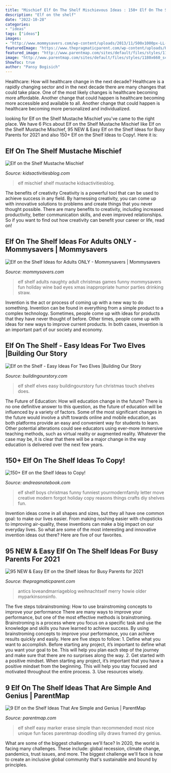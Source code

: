 ```yaml
---
title: "Mischief Elf On The Shelf Mischievous Ideas : 150+ Elf On The Shelf Ideas To Copy!"
description: "Elf on the shelf"
date: "2022-10-28"
categories:
- "ideas"
tags: ["ideas"]
images:
- "http://www.mommysavers.com/wp-content/uploads/2013/11/500x1000px-LL-eeea9fba_IMG_7106.jpg"
featuredImage: "https://www.thepragmaticparent.com/wp-content/uploads/Hot-Lava-Elf-on-the-Shelf.jpg"
featured_image: "http://www.parentmap.com/sites/default/files/styles/1180x660_scaled_cropped/public/2019-11/elf3-1024x683_0.jpg?itok=0smLH5zN"
image: "http://www.parentmap.com/sites/default/files/styles/1180x660_scaled_cropped/public/2019-11/elf3-1024x683_0.jpg?itok=0smLH5zN"
ShowToc: true
author: "Pansy Bogisich"
---
```



Healthcare: How will healthcare change in the next decade?
Healthcare is a rapidly changing sector and in the next decade there are many changes that could take place. One of the most likely changes is healthcare becoming more affordable. Another change that could happen is healthcare becoming more accessible and available to all. Another change that could happen is healthcare becoming more personalized and individualized.

	

		
looking for Elf on the Shelf Mustache Mischief you've came to the right place. We have 6 Pics about Elf on the Shelf Mustache Mischief like Elf on the Shelf Mustache Mischief, 95 NEW &amp; Easy Elf on the Shelf Ideas for Busy Parents for 2021 and also 150+ Elf on the Shelf Ideas to Copy!. Here it is:
		
    
## Elf On The Shelf Mustache Mischief

<img loading=lazy src="https://kidsactivitiesblog.com/wp-content/uploads/2018/11/Elf-on-the-Shelf-Mustache-Mischief-3.jpg" onerror="this.onerror=null;this.src='https://tse4.mm.bing.net/th?id=OIP.bldIvE1bINqTKIJ-k2gFdgHaKX&amp;pid=15.1';" alt="Elf on the Shelf Mustache Mischief">

_Source: kidsactivitiesblog.com_

>elf mischief shelf mustache kidsactivitiesblog. 

	

The benefits of creativity
Creativity is a powerful tool that can be used to achieve success in any field. By harnessing creativity, you can come up with innovative solutions to problems and create things that you never thought possible. There are many benefits to creativity, including increased productivity, better communication skills, and even improved relationships. So if you want to find out how creativity can benefit your career or life, read on!

    
## Elf On The Shelf Ideas For Adults ONLY - Mommysavers | Mommysavers

<img loading=lazy src="http://www.mommysavers.com/wp-content/uploads/2013/11/500x1000px-LL-eeea9fba_IMG_7106.jpg" onerror="this.onerror=null;this.src='https://tse4.mm.bing.net/th?id=OIP.C9m7mPEv_yZ0blPjhd3CpQHaLH&amp;pid=15.1';" alt="Elf on the Shelf Ideas for Adults ONLY - Mommysavers | Mommysavers">

_Source: mommysavers.com_

>elf shelf adults naughty adult christmas games funny mommysavers fun holiday wine bad eyes xmas inappropriate humor parties drinking straw. 

	

Invention is the act or process of coming up with a new way to do something. Invention can be found in everything from a simple product to a complex technology. Sometimes, people come up with ideas for products that they have never thought of before. Other times, people come up with ideas for new ways to improve current products. In both cases, invention is an important part of our society and economy.

    
## Elf On The Shelf - Easy Ideas For Two Elves |Building Our Story

<img loading=lazy src="http://3.bp.blogspot.com/-efmup8FtZlw/VIj9MOG0MhI/AAAAAAAAJUs/Qpj29B3LYLM/s1600/photo%2B1%2B(2).JPG" onerror="this.onerror=null;this.src='https://tse1.mm.bing.net/th?id=OIP.3p2M52j3QeE3jnp3iG3qzAHaJ4&amp;pid=15.1';" alt="Elf on the Shelf - Easy Ideas For Two Elves |Building Our Story">

_Source: buildingourstory.com_

>elf shelf elves easy buildingourstory fun christmas touch shelves does. 

	

The Future of Education: How will education change in the future?
There is no one definitive answer to this question, as the future of education will be influenced by a variety of factors. Some of the most significant changes in the future would involve a shift towards online and mobile education, as both platforms provide an easy and convenient way for students to learn. Other potential alterations could see educators using ever-more immersive teaching methods, such as virtual reality or augmented reality. Whatever the case may be, it is clear that there will be a major change in the way education is delivered over the next few years.

    
## 150+ Elf On The Shelf Ideas To Copy!

<img loading=lazy src="http://andreasnotebook.com/wp-content/uploads/2014/11/1.39.jpg" onerror="this.onerror=null;this.src='https://tse1.mm.bing.net/th?id=OIP.4aGPNpykfTDYmfOdkOhGfAHaKj&amp;pid=15.1';" alt="150+ Elf on the Shelf Ideas to Copy!">

_Source: andreasnotebook.com_

>elf shelf boys christmas funny funniest yourmodernfamily letter move creative modern forgot holiday copy reasons things crafts diy shelves fun. 

	

Invention ideas come in all shapes and sizes, but they all have one common goal: to make our lives easier. From making noshing easier with chopsticks to improving air-quality, these inventions can make a big impact on our everyday lives. So what are some of the most interesting and innovative invention ideas out there? Here are five of our favorites.

    
## 95 NEW &amp; Easy Elf On The Shelf Ideas For Busy Parents For 2021

<img loading=lazy src="https://www.thepragmaticparent.com/wp-content/uploads/Hot-Lava-Elf-on-the-Shelf.jpg" onerror="this.onerror=null;this.src='https://tse3.mm.bing.net/th?id=OIP.R-4iv9lWVSTxr5Y3TEE_oAHaJ4&amp;pid=15.1';" alt="95 NEW &amp; Easy Elf on the Shelf Ideas for Busy Parents for 2021">

_Source: thepragmaticparent.com_

>antics loveandmarriageblog weihnachtself merry howie older myparkinsonsinfo. 

	

The five steps tobrainstroming: How to use brainstroming concepts to improve your performance
There are many ways to improve your performance, but one of the most effective methods is brainstroming. Brainstroming is a process where you focus on a specific task and use the knowledge and skills you have learned to achieve success. By using brainstroming concepts to improve your performance, you can achieve results quickly and easily. Here are five steps to follow: 1. Define what you want to accomplish. Before starting any project, it’s important to define what you want your goal to be. This will help you plan each step of the journey and make sure that there are no surprises along the way. 2. Get started with a positive mindset. When starting any project, it’s important that you have a positive mindset from the beginning. This will help you stay focused and motivated throughout the entire process. 3. Use resources wisely.

    
## 9 Elf On The Shelf Ideas That Are Simple And Genius | ParentMap

<img loading=lazy src="http://www.parentmap.com/sites/default/files/styles/1180x660_scaled_cropped/public/2019-11/elf3-1024x683_0.jpg?itok=0smLH5zN" onerror="this.onerror=null;this.src='https://tse4.mm.bing.net/th?id=OIP.3l2bWdj1OemGrI0frL4OtgHaEJ&amp;pid=15.1';" alt="9 Elf on the Shelf Ideas That Are Simple and Genius | ParentMap">

_Source: parentmap.com_

>elf shelf easy marker erase simple than recommended most nice unique fun faces parentmap doodling silly draws framed dry genius. 

	

What are some of the biggest challenges we'll face?
In 2020, the world is facing many challenges. These include: global recession, climate change, pandemics, trust issues, and more. The biggest challenge we'll face is how to create an inclusive global community that's sustainable and bound by principles.

